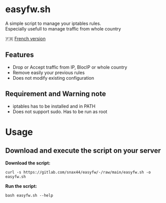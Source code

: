 # easyfw.sh

A simple script to manage your iptables rules.  
Especially usefull to manage traffic from whole country

:fr: [French version](README_fr.md)

## Features

- Drop or Accept traffic from IP, BlocIP or whole country
- Remove easily your previous rules
- Does not modify existing configuration

## Requirement and Warning note

- iptables has to be installed and in PATH
- Does not support sudo. Has to be run as root

# Usage

## Download and execute the script on your server  

**Download the script:**  
```console
curl -s https://gitlab.com/snax44/easyfw/-/raw/main/easyfw.sh -o easyfw.sh
```

**Run the script:**
```console
bash easyfw.sh --help
```
